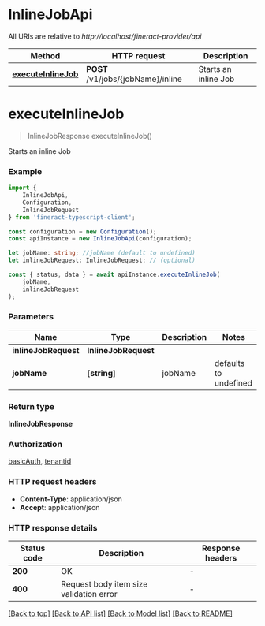 # InlineJobApi

All URIs are relative to *http://localhost/fineract-provider/api*

|Method | HTTP request | Description|
|------------- | ------------- | -------------|
|[**executeInlineJob**](#executeinlinejob) | **POST** /v1/jobs/{jobName}/inline | Starts an inline Job|

# **executeInlineJob**
> InlineJobResponse executeInlineJob()

Starts an inline Job

### Example

```typescript
import {
    InlineJobApi,
    Configuration,
    InlineJobRequest
} from 'fineract-typescript-client';

const configuration = new Configuration();
const apiInstance = new InlineJobApi(configuration);

let jobName: string; //jobName (default to undefined)
let inlineJobRequest: InlineJobRequest; // (optional)

const { status, data } = await apiInstance.executeInlineJob(
    jobName,
    inlineJobRequest
);
```

### Parameters

|Name | Type | Description  | Notes|
|------------- | ------------- | ------------- | -------------|
| **inlineJobRequest** | **InlineJobRequest**|  | |
| **jobName** | [**string**] | jobName | defaults to undefined|


### Return type

**InlineJobResponse**

### Authorization

[basicAuth](../README.md#basicAuth), [tenantid](../README.md#tenantid)

### HTTP request headers

 - **Content-Type**: application/json
 - **Accept**: application/json


### HTTP response details
| Status code | Description | Response headers |
|-------------|-------------|------------------|
|**200** | OK |  -  |
|**400** | Request body item size validation error |  -  |

[[Back to top]](#) [[Back to API list]](../README.md#documentation-for-api-endpoints) [[Back to Model list]](../README.md#documentation-for-models) [[Back to README]](../README.md)

